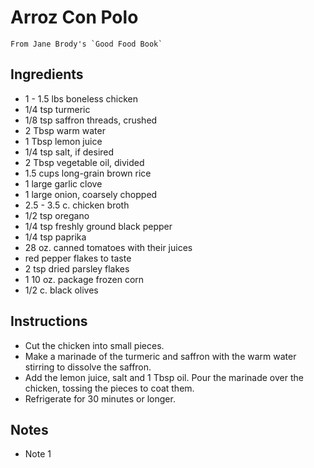 # Arroz Con Polo

```
From Jane Brody's `Good Food Book`
```

## Ingredients

- 1 - 1.5 lbs boneless chicken
- 1/4 tsp turmeric
- 1/8 tsp saffron threads, crushed
- 2 Tbsp warm water
- 1 Tbsp lemon juice
- 1/4 tsp salt, if desired
- 2 Tbsp vegetable oil, divided
- 1.5 cups long-grain brown rice
- 1 large garlic clove
- 1 large onion, coarsely chopped
- 2.5 - 3.5 c. chicken broth
- 1/2 tsp oregano
- 1/4 tsp freshly ground black pepper
- 1/4 tsp paprika
- 28 oz. canned tomatoes with their juices
- red pepper flakes to taste
- 2 tsp dried parsley flakes
- 1 10 oz. package frozen corn
- 1/2 c. black olives

## Instructions

- Cut the chicken into small pieces.
- Make a marinade of the turmeric and saffron with the warm water stirring to dissolve the saffron.
- Add the lemon juice, salt and 1 Tbsp oil.  Pour the marinade over the chicken, tossing the pieces to coat them.
- Refrigerate for 30  minutes or longer.

## Notes

- Note 1